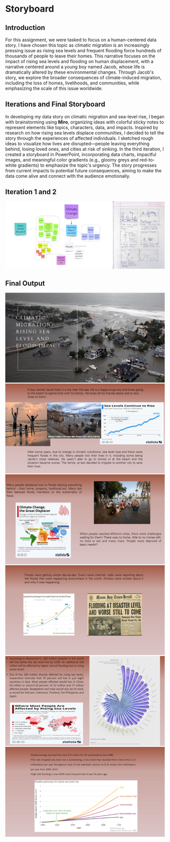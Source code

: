 # Storyboard

## Introduction
For this assignment, we were tasked to focus on a human-centered data story. I have chosen this topic as climatic migration is an increasingly pressing issue as 
rising sea levels and frequent flooding force hundreds of thousands of people to leave their homes. This narrative focuses on the impact of rising sea levels and 
flooding on human displacement, with a narrative centered around a young boy named Jacob, whose life is dramatically altered by these environmental changes. Through 
Jacob's story, we explore the broader consequences of climate-induced migration, including the loss of homes, livelihoods, and communities, while emphasizing the 
scale of this issue worldwide.

## Iterations and Final Storyboard
In developing my data story on climatic migration and sea-level rise, I began with brainstorming using **Miro**, organizing ideas with colorful sticky notes to represent elements like topics, characters, data, and impacts. Inspired by research on how rising sea levels displace communities, I decided to tell the story through the experiences of affected individuals. I sketched rough ideas to visualize how lives are disrupted—people leaving everything behind, losing loved ones, and cities at risk of sinking. In the third iteration, I created a storyboard in PowerPoint, incorporating data charts, impactful images, and meaningful color gradients (e.g., gloomy greys and red-to-white gradients) to emphasize the topic's urgency. The story progresses from current impacts to potential future consequences, aiming to make the data come alive and connect with the audience emotionally.

## Iteration 1 and 2
![Iteration 1](/assests/img/Storyboard_it_1%262.png)

## Final Output
![Image1](/assests/img/Climatic%20Migration/Climatic%20Migration-1.png)
![Image2](/assests/img/Climatic%20Migration/Climatic%20Migration-2.png)
![Image3](/assests/img/Climatic%20Migration/Climatic%20Migration-3.png)
![Image4](/assests/img/Climatic%20Migration/Climatic%20Migration-4.png)
![Image5](/assests/img/Climatic%20Migration/Climatic%20Migration-5.png)
![Image6](/assests/img/Climatic%20Migration/Climatic%20Migration-6.png)

